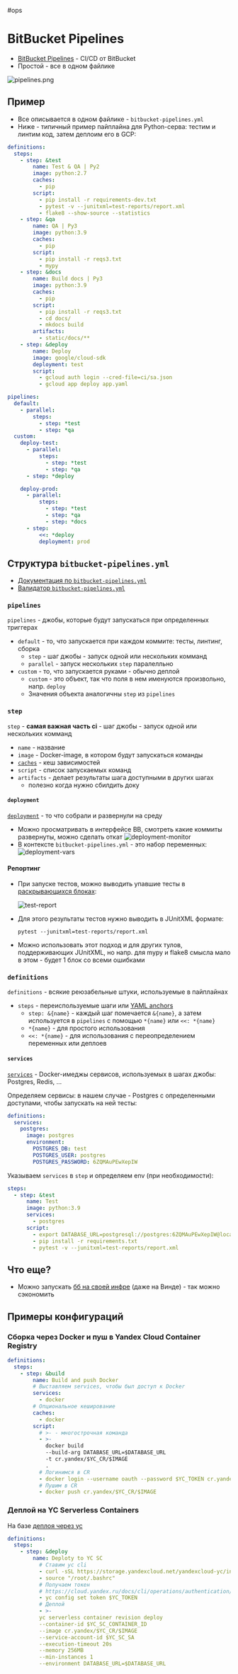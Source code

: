 #ops 

# BitBucket Pipelines

- [BitBucket Pipelines](https://bitbucket.org/product/features/pipelines) - CI/CD от BitBucket
- Простой - все в одном файлике

![pipelines.png](pipelines.png)

## Пример

- Все описывается в одном файлике - `bitbucket-pipelines.yml`
- Ниже - типичный пример пайплайна для Python-серва: тестим и линтим код, затем деплоим его в GCP:

```yaml
definitions:
  steps:
    - step: &test
        name: Test & QA | Py2
        image: python:2.7
        caches:
          - pip
        script:
          - pip install -r requirements-dev.txt
          - pytest -v --junitxml=test-reports/report.xml
          - flake8 --show-source --statistics
    - step: &qa
        name: QA | Py3
        image: python:3.9
        caches:
          - pip
        script:
          - pip install -r reqs3.txt
          - mypy
    - step: &docs
        name: Build docs | Py3
        image: python:3.9
        caches:
          - pip
        script:
          - pip install -r reqs3.txt
          - cd docs/
          - mkdocs build
        artifacts:
          - static/docs/**
    - step: &deploy
        name: Deploy
        image: google/cloud-sdk
        deployment: test
        script:
          - gcloud auth login --cred-file=ci/sa.json
          - gcloud app deploy app.yaml

pipelines:
  default:
    - parallel:
        steps:
          - step: *test
          - step: *qa
  custom:
    deploy-test:
      - parallel:
          steps:
            - step: *test
            - step: *qa
      - step: *deploy

    deploy-prod:
      - parallel:
          steps:
            - step: *test
            - step: *qa
            - step: *docs
      - step:
          <<: *deploy
          deployment: prod
```

## Структура `bitbucket-pipelines.yml`

- [Документация по `bitbucket-pipelines.yml`](https://support.atlassian.com/bitbucket-cloud/docs/configure-bitbucket-pipelinesyml/)
- [Валидатор `bitbucket-pipelines.yml`](https://bitbucket-pipelines.atlassian.io/validator)

### `pipelines`

`pipelines` - джобы, которые будут запускаться при определенных триггерах

- `default` - то, что запускается при каждом коммите: тесты, линтинг, сборка
    - `step` - шаг джобы - запуск одной или нескольких комманд
    - `parallel` - запуск нескольких `step` паралелльно
- `custom` - то, что запускается руками - обычно деплой
    - `custom` - это объект, так что поля в нем именуются произвольно, напр. `deploy`
    - Значения объекта аналогичны `step` из `pipelines`

### `step`

`step` - **самая важная часть ci** - шаг джобы - запуск одной или нескольких комманд

- `name` - название
- `image` - Docker-image, в котором будут запускаться команды
- [`caches`](https://support.atlassian.com/bitbucket-cloud/docs/cache-dependencies/) - кеш зависимостей
- `script` - список запускаемых команд
- `artifacts` - делает результаты шага доступными в других шагах
    - полезно когда нужно сбилдить доку

#### `deployment`

[`deployment`](https://support.atlassian.com/bitbucket-cloud/docs/set-up-and-monitor-deployments/) - то что собрали и развернули на среду

- Можно просматривать в интерфейсе BB, смотреть какие коммиты развернуты, можно сделать откат
  ![deployment-monitor](deployment-monitor.png)
- В контексте `bitbucket-pipelines.yml` - это набор переменных:
  ![deployment-vars](deployment-vars.png)

#### Репортинг

- При запуске тестов, можно выводить упавшие тесты
  в [раскрывающихся блоках](https://support.atlassian.com/bitbucket-cloud/docs/test-reporting-in-pipelines/):

  ![test-report](test-report.png)

- Для этого результаты тестов нужно выводить в JUnitXML формате:

    ```
    pytest --junitxml=test-reports/report.xml
    ```

- Можно использовать этот подход и для других тулов, поддерживающих JUnitXML, но напр. для mypy и flake8 смысла мало в
  этом - будет 1 блок со всеми ошибками

### `definitions`

`definitions` - всякие реюзабельные штуки, используемые в пайплайнах

- `steps` - переиспользуемые шаги или [YAML anchors](https://support.atlassian.com/bitbucket-cloud/docs/yaml-anchors/)
    - `step: &{name}` - каждый шаг помечается `&{name}`, а затем используется в `pipelines` с помощью `*{name}`
      или `<<: *{name}`
    - `*{name}` - для простого использования
    - `<<: *{name}` - для использования с переопределением переменных или деплоев

#### `services`

[`services`](https://support.atlassian.com/bitbucket-cloud/docs/databases-and-service-containers/) - Docker-имеджы сервисов, используемых в шагах джобы: Postgres, Redis, ...

Определяем сервисы: в нашем случае - Postgres с определенными доступами, чтобы запускать на ней тесты:

```yaml
definitions:
  services:
    postgres:
      image: postgres
      environment:
        POSTGRES_DB: test
        POSTGRES_USER: postgres
        POSTGRES_PASSWORD: 6ZQMAuPEwXepIW
```

Указываем `services` в `step` и определяем env (при необходимости):

```yaml
steps:
  - step: &test
      name: Test
      image: python:3.9
      services:
        - postgres
      script:
        - export DATABASE_URL=postgresql://postgres:6ZQMAuPEwXepIW@localhost:5432/test
        - pip install -r requirements.txt
        - pytest -v --junitxml=test-reports/report.xml
```

## Что еще?

- Можно запускать [бб на своей инфре](https://support.atlassian.com/bitbucket-cloud/docs/runners/) (даже на Винде) - так
  можно сэкономить

## Примеры конфигураций

### Сборка через Docker и пуш в Yandex Cloud Container Registry

```yaml
definitions:
  steps:
    - step: &build
        name: Build and push Docker
        # Выставляем services, чтобы был доступ к Docker 
        services:
          - docker
        # Опциональное кеширование 
        caches:
          - docker
        script:
          # >- - многострочная команда
          - >-
            docker build 
            --build-arg DATABASE_URL=$DATABASE_URL 
            -t cr.yandex/$YC_CR/$IMAGE 
            .
          # Логинимся в CR
          - docker login --username oauth --password $YC_TOKEN cr.yandex
          # Пушим в CR
          - docker push cr.yandex/$YC_CR/$IMAGE
```

### Деплой на YC Serverless Containers

На базе [деплоя через yc](yc.md)

```yaml
definitions:
  steps:
    - step: &deploy
        name: Deploty to YC SC
          # Ставим yc cli
          - curl -sSL https://storage.yandexcloud.net/yandexcloud-yc/install.sh | bash
          - source "/root/.bashrc"
          # Получаем токен
          # https://cloud.yandex.ru/docs/cli/operations/authentication/user
          - yc config set token $YC_TOKEN
          # Деплой
          - >-
          yc serverless container revision deploy
          --container-id $YC_SC_CONTAINER_ID
          --image cr.yandex/$YC_CR/$IMAGE
          --service-account-id $YC_SC_SA
          --execution-timeout 20s
          --memory 256MB
          --min-instances 1
          --environment DATABASE_URL=$DATABASE_URL
```